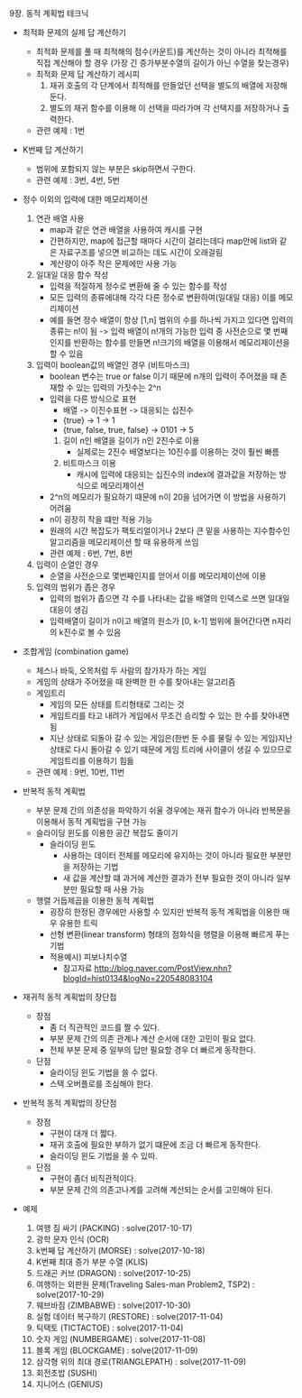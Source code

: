 9장. 동적 계획법 테크닉

* 최적화 문제의 실제 답 계산하기
	* 최적화 문제를 풀 때 최적해의 점수(카운트)를 계산하는 것이 아니라 최적해를 직접 계산해야 할 경우
	(가장 긴 증가부분수열의 길이가 아닌 수열을 찾는경우)
	* 최적화 문제 답 계산하기 레시피
		1. 재귀 호출의 각 단계에서 최적해를 만들었던 선택을 별도의 배열에 저장해 둔다.
		2. 별도의 재귀 함수를 이용해 이 선택을 따라가며 각 선택지를 저장하거나 출력한다.
	* 관련 예제 : 1번
	
* K번째 답 계산하기
	* 범위에 포함되지 않는 부분은 skip하면서 구한다.
	* 관련 예제 : 3번, 4번, 5번
	
* 정수 이외의 입력에 대한 메모리제이션
	1. 연관 배열 사용
		* map과 같은 연관 배열을 사용하여 캐시를 구현
		* 간편하지만, map에 접근할 때마다 시간이 걸리는데다 map안에 list와 같은 자료구조를 넣으면 비교하는 데도 시간이 오래걸림
		* 계산량이 아주 작은 문제에만 사용 가능
	2. 일대일 대응 함수 작성
		* 입력을 적절하게 정수로 변환해 줄 수 있는 함수를 작성
		* 모든 입력의 종류에대해 각각 다른 정수로 변환하여(일대일 대응) 이를 메모리제이션
		* 예를 들면 정수 배열이 항상 [1,n] 범위의 수를 하나씩 가지고 있다면 입력의 종류는 n!이 됨 -> 입력 배열이 n!개의 가능한 입력 중 사전순으로 몇 번째인지를 반환하는 함수를 만들면 n!크기의 배열을 이용해서 메모리제이션을 할 수 있음
	3. 입력이 boolean값의 배열인 경우 (비트마스크)
		* boolean 변수는 true or false 이기 때문에 n개의 입력이 주어졌을 때 존재할 수 있는 입력의 가짓수는 2^n
		* 입력을 다른 방식으로 표현
			* 배열 -> 이진수표현 -> 대응되는 십진수
			* {true} -> 1 -> 1
			* {true, false, true, false} -> 0101 -> 5
			1. 길이 n인 배열을 길이가 n인 2진수로 이용
				* 실제로는 2진수 배열보다는 10진수를 이용하는 것이 훨씬 빠름
			2. 비트마스크 이용
				* 캐시에 입력에 대응되는 십진수의 index에 결과값을 저장하는 방식으로 메모리제이션
		* 2^n의 메모리가 필요하기 때문에 n이 20을 넘어가면 이 방법을 사용하기 어려움
		* n이 굉장히 작을 떄만 적용 가능
		* 원래의 시간 복잡도가 팩토리얼이거나 2보다 큰 밑을 사용하는 지수함수인 알고리즘을 메모리제이션 할 때 유용하게 쓰임
		* 관련 예제 : 6번, 7번, 8번
	4. 입력이 순열인 경우
		* 순열을 사전순으로 몇번째인지를 얻어서 이를 메모리제이션에 이용
	5. 입력의 범위가 좁은 경우
		* 입력의 범위가 좁으면 각 수를 나타내는 값을 배열의 인덱스로 쓰면 일대일 대응이 생김
		* 입력배열이 길이가 n이고 배열의 원소가 [0, k-1] 범위에 들어간다면 n자리의 k진수로 볼 수 있음
		
* 조합게임 (combination game)
	* 체스나 바둑, 오목처럼 두 사람의 참가자가 하는 게임
	* 게임의 상태가 주어졌을 때 완벽한 한 수를 찾아내는 알고리즘
	* 게임트리
		* 게임의 모든 상태를 트리형태로 그리는 것
		* 게임트리를 타고 내려가 게임에서 무조건 승리할 수 있는 한 수를 찾아내면 됨
		* 지난 상태로 되돌아 갈 수 있는 게임은(한번 둔 수를 물릴 수 있는 게임)지난 상태로 다시 돌아갈 수 있기 때문에 게임 트리에 사이클이 생길 수 있으므로 게임트리를 이용하기 힘듦
	* 관련 예제 : 9번, 10번, 11번
	
* 반복적 동적 계획법
	* 부분 문제 간의 의존성을 파악하기 쉬울 경우에는 재귀 함수가 아니라 반복문을 이용해서 동적 계획법을 구현 가능
	* 슬라이딩 윈도를 이용한 공간 복잡도 줄이기
		* 슬라이딩 윈도
			* 사용하는 데이터 전체를 메모리에 유지하는 것이 아니라 필요한 부분만을 저장하는 기법
			* 새 값을 계산할 떄 과거에 계산한 결과가 전부 필요한 것이 아니라 일부분만 필요할 때 사용 가능
	* 행렬 거듭제곱을 이용한 동적 계획법
		* 굉장히 한정된 경우에만 사용할 수 있지만 반복적 동적 계획법을 이용한 매우 유용한 트릭
		* 선형 변환(linear transform) 형태의 점화식을 행렬을 이용해 빠르게 푸는 기법
		* 적용예시) 피보나치수열
			* 참고자료 http://blog.naver.com/PostView.nhn?blogId=hist0134&logNo=220548083104

* 재귀적 동적 계획법의 장단접
	* 장점
		* 좀 더 직관적인 코드를 짤 수 있다.
		* 부분 문제 간의 의존 관계나 계산 순서에 대한 고민이 필요 없다.
		* 전체 부분 문제 중 일부의 답만 필요할 경우 더 빠르게 동작한다.
	* 단점
		* 슬라이딩 윈도 기법을 쓸 수 없다.
		* 스택 오버플로를 조심해야 한다.

* 반복적 동적 계획법의 장단점
	* 장점
		* 구현이 대개 더 짧다.
		* 재귀 호출에 필요한 부하가 없기 떄문에 조금 더 빠르게 동작한다.
		* 슬라이딩 윈도 기법을 쓸 수 있따.
	* 단점
		* 구현이 좀더 비직관적이다.
		* 부분 문제 간의 의존고나계를 고려해 계산되는 순서를 고민해야 된다.

* 예제
	1. 여행 짐 싸기 (PACKING) : solve(2017-10-17)
	2. 광학 문자 인식 (OCR)
	3. k번째 답 계산하기 (MORSE) : solve(2017-10-18)
	4. K번째 최대 증가 부분 수열 (KLIS)
	5. 드래곤 커브 (DRAGON) : solve(2017-10-25)
	6. 여행하는 외판원 문제(Traveling Sales-man Problem2, TSP2) : solve(2017-10-29)
	7. 웨브바짐 (ZIMBABWE) : solve(2017-10-30)
	8. 실험 데이터 복구하기 (RESTORE) : solve(2017-11-04)
	9. 틱택토 (TICTACTOE) : solve(2017-11-04)
	10. 숫자 게임 (NUMBERGAME) : solve(2017-11-08)
	11. 블록 게임 (BLOCKGAME) : solve(2017-11-09)
	12. 삼각형 위의 최대 경로(TRIANGLEPATH) : solve(2017-11-09)
	13. 회전초밥 (SUSHI)
	14. 지니어스 (GENIUS)
	